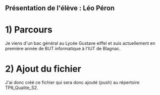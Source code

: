 ## Présentation de l'élève : Léo Péron
# 1) Parcours
Je viens d'un bac général au Lycée Gustave eiffel et suis actuellement en première année de BUT informatique à l'IUT de Blagnac. 
# 2) Ajout du fichier 
J'ai donc créé ce fichier qui sera donc ajouté (push) au répertoire TP6_Qualite_S2. 